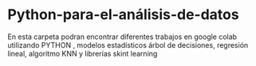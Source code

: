 # Python-para-el-análisis-de-datos
En esta carpeta podran encontrar diferentes trabajos en google colab utilizando PYTHON , modelos estadísticos árbol de decisiones, regresión lineal, algoritmo KNN y librerías  skint learning
